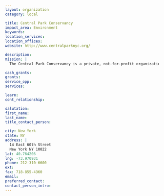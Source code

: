 ```yaml
---
layout: organization
category: local

title: Central Park Conservancy
impact_area: Environment
keywords: 
location_services: 
location_offices: 
website: http://www.centralparknyc.org/

description: 
mission: |
  The Central Park Conservancy is a private, not-for-profit organization founded in 1980 that manages Central Park under a contract with the City of New York/Department of Parks and Recreation 

cash_grants: 
grants: 
service_opp: 
services: 

learn: 
cont_relationship: 

salutation: 
first_name: 
last_name: 
title_contact_person: 

city: New York
state: NY
address: |
  14 East 60th Street  
  New York NY 10022
lat: 40.764203
lng: -73.970931
phone: 212-310-6600
ext: 
fax: 718-855-4360
email: 
preferred_contact: 
contact_person_intro: 
---
```

